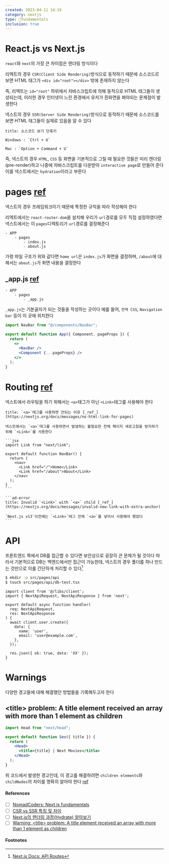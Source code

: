 ```yaml
---
created: 2023-04-11 14:19
category: nextjs
type: fundamentals
inclusion: true
---
```


# React.js vs Next.js
`react`와 `next`의 가장 큰 차이점은 렌더링 방식이다

리엑트의 경우 `CSR(Client Side Rendering)`방식으로 동작하기 때문에 소스코드르 보면 HTML 태그가 `<div id="root"></div>` 밖에 존재하지 않는다

즉, 리엑트는 `id="root"` 하위에서 자바스크립트에 의해 동적으로 HTML 태그들이 생성되는데, 이러한 경우 인터넷이 느린 환경에서 유저가 흰화면을 봐야되는 문제점이 발생한다

넥스트의 경우 `SSR(Server Side Rendering)`방식으로 동작하기 때문에 소스코드를 보면 HTML 태그들이 실제로 있음을 알 수 있다

```ad-tip
title: 소스코드 보기 단축키

Windows : `Ctrl + U`

Mac : `Option + Command + U`
```

즉, 넥스트의 경우 `HTML`, `CSS` 등 화면을 기본적으로 그릴 때 필요한 것들은 미리 렌더링(pre-render)하고 나중에 자바스크립트를 다운받아 `interactive page`로 만들어 준다
이를 넥스트에서는 `hydration`이라고 부른다

# pages [ref](https://nextjs.org/docs/basic-features/pages)
넥스트의 경우 프래임워크이기 때문에 특정한 규칙을 따라 작성해야 한다

리엑트에서는 `react-router-dom`을 설치해 우리가 `url`경로를 모두 직접 설정하였다면 넥스트에서는 이 `pages`디렉토리가 `url`경로를 결정해준다

```dirtree
- APP
	- pages
		- index.js
		- about.js
```

가령 파일 구조가 위와 같다면 `home url`은 `index.js`가 화면을 결정하며, `/about`에 대해서는 `about.js`가 화면 내용을 결정한다

## \_app.js [ref](https://nextjs.org/docs/advanced-features/custom-app)
```dirtree
- APP  
	- pages  
		- _app.js
```

`_app.js`는 기본골자가 되는 것들을 작성하는 곳이다
예를 들어, `전역 CSS`, `Navigation bar` 등이 이 곳에 위치한다

```jsx
import NavBar from "@/components/NavBar";

export default function App({ Component, pageProps }) {
  return (
    <>
      <NavBar />
      <Component {...pageProps} />
    </>
  );
}
```

# Routing [ref](https://nextjs.org/docs/routing/introduction)
넥스트에서 라우팅을 하기 위해서는 `<a>`태그가 아닌 `<Link>`태그를 사용해야 한다

````ad-info
title: `<a>`태그를 사용하면 안되는 이유 [_ref_](https://nextjs.org/docs/messages/no-html-link-for-pages)

넥스트에서는 `<a>`태그를 사용하면서 발생하는 불필요한 전체 페이지 새로고침을 방지하기 위해 `<Link>`를 사용한다

```jsx
import Link from "next/link";

export default function NavBar() {
  return (
    <nav>
      <Link href="/">Home</Link>
      <Link href="/about">About</Link>
    </nav>
  );
}
```

```ad-error
title: Invalid `<Link>` with `<a>` child [_ref_](https://nextjs.org/docs/messages/invalid-new-link-with-extra-anchor)

`Next.js v13`이전에는 `<Link>`태그 안에 `<a>`를 넣어서 사용해야 했었다
```
````

# API
프론트엔드 쪽에서 DB를 접근할 수 있다면 보안상으로 굉장히 큰 문제가 될 것이다
따라서 기본적으로 DB는 백엔드에서만 접근이 가능한데, 넥스트의 경우 폴더를 하나 만드는 것만으로 이를 간단하게 처리할 수 있다[^1]

```bash
$ mkdir -p src/pages/api
$ touch src/pages/api/db-test.tsx
```

```tsx
import client from '@/libs/client';
import { NextApiRequest, NextApiResponse } from 'next';

export default async function handler(
  req: NextApiRequest,
  res: NextApiResponse
) {
  await client.user.create({
    data: {
      name: 'user',
      email: 'user@example.com',
    },
  });

  res.json({ ok: true, data: 'XX' });
}

```

# Warnings
다양한 경고들에 대해 해결했던 방법들을 기록해두고자 한다

## \<title> problem: A title element received an array with more than 1 element as children
```jsx
import Head from "next/head";

export default function Seo({ title }) {
  return (
    <Head>
      <title>{title} | Next Movies</title>
    </Head>
  );
}
```

위 코드에서 발생한 경고인데, 이 경고를 해결하려면 `children elements`와 `childNodes`의 차이를 명확히 알아야 한다 [ref](obsidian://open?vault=Obsidian%20Vault&file=References%2FDifference%20between%20children%20and%20childNodes)



#### References
- [ ] [NomadCoders: Next.js fundamentals](https://nomadcoders.co/nextjs-fundamentals/)
- [ ] [CSR vs SSR 특징 및 차이](https://hahahoho5915.tistory.com/52)
- [ ] [Next.js의 렌더링 과정(Hydrate) 알아보기](https://www.howdy-mj.me/next/hydrate)
- [ ] [Warning: \<title> problem: A title element received an array with more than 1 element as children](https://github.com/vercel/next.js/discussions/38256#discussioncomment-3070196)

#### Footnotes
[^1]: [Next.js Docs: API Routes](https://nextjs.org/docs/pages/building-your-application/routing/api-routes)